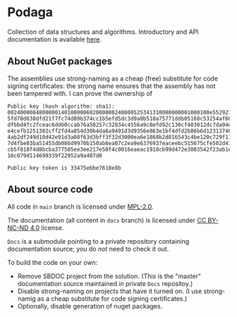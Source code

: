 # Podaga
Collection of data structures and algorithms.  Introductory and API documentation is available [here](https://zvrba.github.io/Podaga/).

## About NuGet packages

The assemblies use strong-naming as a cheap (free) substitute for code signing certificates:  the strong name ensures that the
assembly has not been tampered with.  I can prove the ownership of 

```
Public key (hash algorithm: sha1):
0024000004800000140100000602000000240000525341310008000001000100e552927e424972
5fd78d638dfd21f7fc74d89b374cc1b5efd5dc3d9a0b510a75771ddb05168c53254af60ba3e3a0
dfbbd4fc2fceac6dd60ccab76a58257c32834c4556a9c8efd92c130cf403012dc7da94ee40ac0a
e4cefb1251302cff2fd4a854d30b4da6a9491d3d9356e863e1bf4dfd2b86b6d123137480c87898
4ab2df249d10d42e91d3a08f63d3bff3f32d3000ea6e1868b2d816543c4be120c729f112d3bc36
7d4fbe03ba51455db086d9970b150ab6ea07c2ea9e6376937eaceebc515675cfe502d41548f588
cb5f818f4d8bcba377505ee3ee217e50f4c0016eaeac1918cb99d472e3003542f23ab1e76f4783
16c079d114699339f22952a9a407d0

Public key token is 33475ebbe7618e8b
```

## About source code

All code in `main` branch is licensed under [MPL-2.0](LICENSE).

The documentation (all content in `docs` branch) is licensed under [CC BY-NC-ND 4.0](https://creativecommons.org/licenses/by-nc-nd/4.0/) license.

`Docs` is a submodule pointing to a private repository containing documentation source; you do _not_ need to check it out.

To build the code on your own:

- Remove SBDOC project from the solution. (This is the "master" documentation source maintained in private `Docs` repositoy.)
- Disable strong-naming on projects that have it turned on. (I use strong-namig as a cheap substitute for code signing certificates.)
- Optionally, disable generation of nuget packages.

